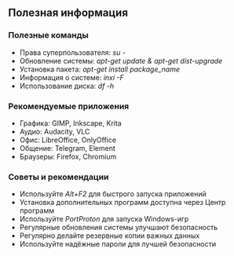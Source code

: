 ## Полезная информация

### Полезные команды

- Права суперпользователя: *su -*
- Обновление системы: *apt-get update & apt-get dist-upgrade*
- Установка пакета: *apt-get install package_name*
- Информация о системе: *inxi -F*
- Использование диска: *df -h*

### Рекомендуемые приложения

- Графика: GIMP, Inkscape, Krita
- Аудио: Audacity, VLC
- Офис: LibreOffice, OnlyOffice
- Общение: Telegram, Element
- Браузеры: Firefox, Chromium

### Советы и рекомендации

- Используйте *Alt+F2* для быстрого запуска приложений
- Установка дополнительных программ доступна через Центр программ
- Используйте *PortProton* для запуска Windows-игр
- Регулярные обновления системы улучшают безопасность
- Регулярно делайте резервные копии важных данных
- Используйте надёжные пароли для лучшей безопасности
